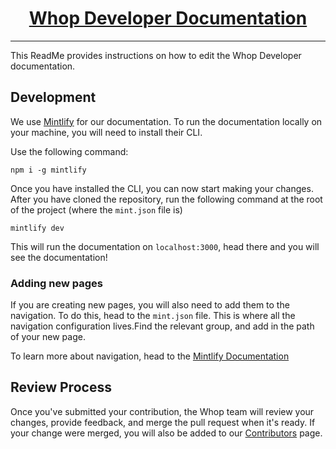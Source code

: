 <p align="center">
  <a href="https://apps.whop.com">
    <h1 align="center">Whop Developer Documentation</h1>
  </a>
</p>

---

This ReadMe provides instructions on how to edit the Whop Developer documentation.

## Development

We use [Mintlify](https://mintlify.com/) for our documentation. To run the documentation locally on your machine, you will need to install their CLI.

Use the following command:

```
npm i -g mintlify
```

Once you have installed the CLI, you can now start making your changes. After you have cloned the repository, run the following command at the root of the project (where the `mint.json` file is)

```
mintlify dev
```

This will run the documentation on `localhost:3000`, head there and you will see the documentation!

### Adding new pages

If you are creating new pages, you will also need to add them to the navigation. To do this, head to the `mint.json` file. This is where all the navigation configuration lives.Find the relevant group, and add in the path of your new page.

To learn more about navigation, head to the [Mintlify Documentation](https://mintlify.com/docs/settings/navigation)

## Review Process

Once you've submitted your contribution, the Whop team will review your changes, provide feedback, and merge the pull request when it's ready. If your change were merged, you will also be added to our [Contributors](/contribution) page.
